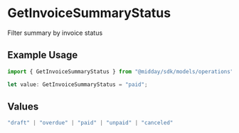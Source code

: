 # GetInvoiceSummaryStatus

Filter summary by invoice status

## Example Usage

```typescript
import { GetInvoiceSummaryStatus } from "@midday/sdk/models/operations";

let value: GetInvoiceSummaryStatus = "paid";
```

## Values

```typescript
"draft" | "overdue" | "paid" | "unpaid" | "canceled"
```